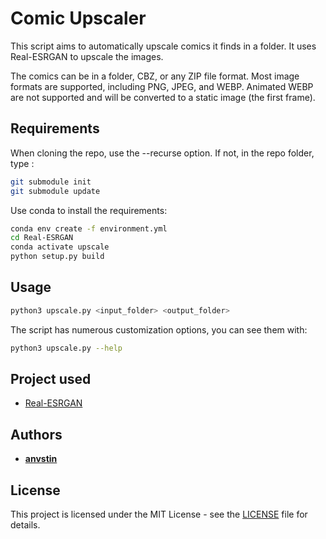 # Comic Upscaler

This script aims to automatically upscale comics it finds in a folder. It uses Real-ESRGAN to upscale the images.

The comics can be in a folder, CBZ, or any ZIP file format.
Most image formats are supported, including PNG, JPEG, and WEBP.
Animated WEBP are not supported and will be converted to a static image (the first frame).

## Requirements

When cloning the repo, use the --recurse option. If not, in the repo folder, type :

```bash
git submodule init
git submodule update
```

Use conda to install the requirements:

```bash
conda env create -f environment.yml
cd Real-ESRGAN
conda activate upscale
python setup.py build
```

## Usage

```bash
python3 upscale.py <input_folder> <output_folder>
```

The script has numerous customization options, you can see them with:

```bash
python3 upscale.py --help
```

## Project used

- [Real-ESRGAN](https://github.com/xinntao/Real-ESRGAN)

## Authors

- [**anvstin**](https://github.com/anvstin)

## License

This project is licensed under the MIT License - see the [LICENSE](LICENSE) file for details.
